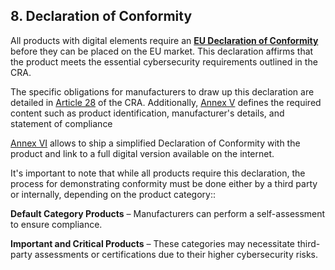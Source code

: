 ## 8\. Declaration of Conformity

All products with digital elements require an **[EU Declaration of Conformity](https://eur-lex.europa.eu/legal-content/EN/TXT/?uri=CELEX%3A32024R2847#art_28)** before they can be placed on the EU market. This declaration affirms that the product meets the essential cybersecurity requirements outlined in the CRA.

The specific obligations for manufacturers to draw up this declaration are detailed in [Article 28](https://eur-lex.europa.eu/legal-content/EN/TXT/?uri=CELEX%3A32024R2847#art_28) of the CRA. Additionally, [Annex V](https://eur-lex.europa.eu/eli/reg/2024/2847/oj/eng#anx_V) defines the required content such as product identification, manufacturer's details, and statement of compliance

[Annex VI](https://eur-lex.europa.eu/eli/reg/2024/2847/oj/eng#anx_VI) allows to ship a simplified Declaration of Conformity with the product and link to a full digital version available on the internet.

It's important to note that while all products require this declaration, the process for demonstrating conformity must be done either by a third party or internally, depending on the product category::

**Default Category Products** – Manufacturers can perform a self-assessment to ensure compliance.

**Important and Critical Products** – These categories may necessitate third-party assessments or certifications due to their higher cybersecurity risks.
